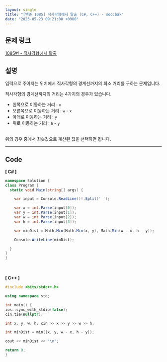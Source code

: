 ```yaml
---
layout: single
title: "[백준 1085] 직사각형에서 탈출 (C#, C++) - soo:bak"
date: "2023-05-23 09:21:00 +0900"
---
```


## 문제 링크
  [1085번 - 직사각형에서 탈출](https://www.acmicpc.net/problem/1085)

## 설명
입력으로 주어지는 위치에서 직사각형의 경계선까지의 최소 거리를 구하는 문제입니다. <br>

직사각형의 경계선까지의 거리는 4가지의 경우가 있습니다. <br>

- 왼쪽으로 이동하는 거리 : `x` <br>
- 오른쪽으로 이동하는 거리 : `w` - `x` <br>
- 아래로 이동하는 거리 : `y` <br>
- 위로 이동하는 거리 : `h` - `y` <br>

<br>
위의 경우 중에서 최솟값으로 계산된 값을 선택하면 됩니다. <br>

- - -

## Code
<b>[ C# ] </b>
<br>

  ```c#
namespace Solution {
  class Program {
    static void Main(string[] args) {

      var input = Console.ReadLine()!.Split(' ');

      var x = int.Parse(input[0]);
      var y = int.Parse(input[1]);
      var w = int.Parse(input[2]);
      var h = int.Parse(input[3]);

      var minDist = Math.Min(Math.Min(x, y), Math.Min(w - x, h - y));

      Console.WriteLine(minDist);

    }
  }
}
  ```
<br><br>
<b>[ C++ ] </b>
<br>

  ```c++
#include <bits/stdc++.h>

using namespace std;

int main() {
  ios::sync_with_stdio(false);
  cin.tie(nullptr);

  int x, y, w, h; cin >> x >> y >> w >> h;

  int minDist = min({x, y, w - x, h - y});

  cout << minDist << "\n";

  return 0;
}
  ```
